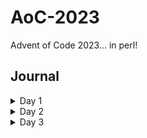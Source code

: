 # AoC-2023
Advent of Code 2023... in perl!

## Journal


<details>
  <summary>Day 1</summary>

Solving day 1 wasn't too bad. I regexed my way through it without too much issue.

<h3>Gotchas</h3>

* **Regex Patterns in Variables**

This didn't feel straightforward. Simply using `$pattern = /(\d)\D$/;` wasn't working when using it with the `~=` match operator.
Ended up with the pattern itself in a scalar (`$pattern = q"(\d)\D$";`) and then storing a quoted regex (`qr`) in another scalar (`$re_pattern = qr/$pattern/;`)

* **Perl Modules**

In an effort to abstract solutions from the main runner, I decided to move solution code to perl modules. Then I can just import the module and it should just work.

However...

I had to install the Exporter library (`sudo cpan Exporter`).
Then use the following syntax at the top of my module:

```perl Day1.pm
# Modules/Day1.pm
package Modules:Day1

use Exporter ( import );

our @ISA = qw( Exporter );
our @EXPORT_OK = qw( part_one part_two );
```

The above is the final solution. I didn't know that the package had to be named respecting the path.

```perl
#modules/Day1.pm
package Day::One;  #file path needs to be Day/One.pm
``` 

While we're talking about paths, the main script needs a line like:

```perl
use lib './';
```

Without it, perl will traverse its predefined path variable searching for `Modules/Day1`. The `use lib './'` line prepends the current working directory to this list. 

 * **Syntax Highlighting**

 Maybe it's my machine, but despite using various perl extensions in vscode, I'm not seeing erroneous code and am left to interpret syntax errors on the command line on my own.

 I spent a few hours googling syntax errors on @EXPORT_OK to no avail. Can you see the problem?

 ```perl
# Modules/Day1.pm
package Modules:Day1

use Exporter ( import );

our @ISA = qw( Exporter );
our @EXPORT_OK qw( part_one part_two );
```
Can you see the problem? If you said, "You're missing an equals sign after @EXPORT_OK" then WHERE WERE YOU LAST NIGHT WHEN I WAS TRYING TO GET THIS FIGURED OUT???!!!

Anyway...

 </details>


<details>
  <summary>Day 2</summary>

This game of "show me cubes" doesn't sound very fun...

<h3>Things I learned</h3>

* `le` keyword doesn't behave the same as `<=`

When checking each game set for the number of colored cubes, my validator method only returned a handful of valid games if and only if, a set had a valid value for each color. Predefining as 0 and comparing using `le` returned `falsy` (eg `return 0 le 13` ). It's possible that `<=` is explicitly for numbers and will respect `0` values. `le` is a string comparison operator after checking the internet

* returning chained boolean statements

a statement like this: 

```perl
return $set_red <= $max_red and $set_green <= $max_green and $set_blue <= $max_blue;
```
doesn't behave like I expected. But this works:

```perl
return ($set_red <= $max_red and $set_green <= $max_green and $set_blue <= $max_blue);
```
If I had to guess, the former statement only returns the first part of the expression `$set_red <= $max_red`

* control flow with `next`

I'm used to a keyword like `continue` for processing the next enumeration in a loop. Perl uses `next`. I like this in combination with `unless`. It's succinct:
```perl
next unless validate($blah);
```
</details>


<details>
  <summary>Day 3</summary>

Reminds me of the "oil field" interview problem.

I thought on this a bit (part 1). I think if we get the absolute indicies of the symbols and then go back through and see if the symbol index exists in the surround array of positions around the number, this would be a good idea. There may be a better way but this is what my brain came up with.

\* by `absolute` I mean, the index of a symbol found if the whole data set was one string. Since each line in my data was 140 characters long, the 3rd character in the 4th row would be index 422 => row_index(3) * line_length(140) + symbol_index(2) (0-based indexing for row and symbol)

<h3>Things I learned</h3>

 * Getting length of array

  I discovered that you can get the length of a perl array by assigning a scalar ($variable) to the list (@variable). Super neat? I leave that to you to decide.

  ```perl
  my $array_len = @blah_array;
  ```

 * Array index variables

  When you using the regex match operation (ie `$blah =~ /m/<regex_pattern>/`), upon finding a match, there are some special perl variables available. `$-[0]` gets the index of the first matched character of the match in a string. `$+[0]` gets the starting of the charcter after a match. I just subtract 1 from the `$+[0]` scalar to get the last index of my match.   

  * chomp - remove trailing space

  In languages like c#, `.Trim()` functions return the new value. Not so with `chomp`. It does an in place mutation trimming the input separator character (new line, essentially). `chomp` does return a value: the number of characters it removed from the variable in question.

</details>